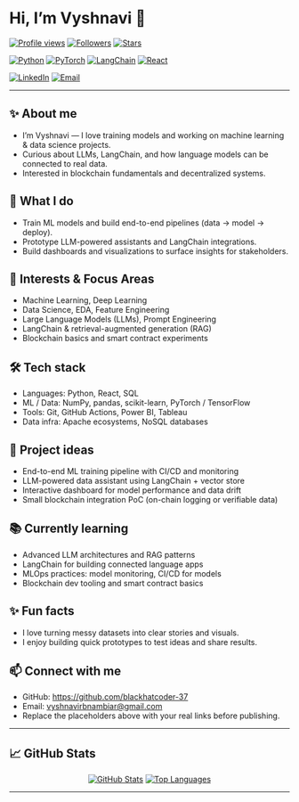 <!--
  Vyshnavi's GitHub Profile README
  - Edit the contact links and username placeholders before publishing
-->

# Hi, I’m Vyshnavi 👋

[![Profile views](https://komarev.com/ghpvc/?username=blackhatcoder-37&color=brightgreen)](https://github.com/blackhatcoder-37) [![Followers](https://img.shields.io/github/followers/blackhatcoder-37?label=Followers&style=social)](https://github.com/blackhatcoder-37) [![Stars](https://img.shields.io/github/stars/blackhatcoder-37?style=social)](https://github.com/blackhatcoder-37)


[![Python](https://img.shields.io/badge/Python-3776AB?style=for-the-badge&logo=python&logoColor=white)](https://www.python.org) [![PyTorch](https://img.shields.io/badge/PyTorch-%23EE4C2C.svg?style=for-the-badge&logo=pytorch&logoColor=white)](https://pytorch.org) [![LangChain](https://img.shields.io/badge/LangChain-000000?style=for-the-badge&logo=langchain&logoColor=white)](https://github.com/langchain/langchain) [![React](https://img.shields.io/badge/React-%2320232a?style=for-the-badge&logo=react&logoColor=%2361DAFB)](https://reactjs.org)

[![LinkedIn](https://img.shields.io/badge/LinkedIn-Connect-blue?logo=linkedin)](https://www.linkedin.com/in/vyshnavi-r-695419318)
[![Email](https://img.shields.io/badge/Email-hello%40vyshnavirbnambiar-green)](mailto:vyshnavirbnambiar@gmail.com)



---

## ✨ About me
- I’m Vyshnavi — I love training models and working on machine learning & data science projects.
- Curious about LLMs, LangChain, and how language models can be connected to real data.
- Interested in blockchain fundamentals and decentralized systems.

## 🔭 What I do
- Train ML models and build end-to-end pipelines (data → model → deploy).
- Prototype LLM-powered assistants and LangChain integrations.
- Build dashboards and visualizations to surface insights for stakeholders.

## 🧠 Interests & Focus Areas
- Machine Learning, Deep Learning
- Data Science, EDA, Feature Engineering
- Large Language Models (LLMs), Prompt Engineering
- LangChain & retrieval-augmented generation (RAG)
- Blockchain basics and smart contract experiments

## 🛠️ Tech stack
- Languages: Python, React, SQL
- ML / Data: NumPy, pandas, scikit-learn, PyTorch / TensorFlow
- Tools: Git, GitHub Actions, Power BI, Tableau
- Data infra: Apache ecosystems, NoSQL databases

## 🚀 Project ideas
- End-to-end ML training pipeline with CI/CD and monitoring
- LLM-powered data assistant using LangChain + vector store
- Interactive dashboard for model performance and data drift
- Small blockchain integration PoC (on-chain logging or verifiable data)

## 📚 Currently learning
- Advanced LLM architectures and RAG patterns
- LangChain for building connected language apps
- MLOps practices: model monitoring, CI/CD for models
- Blockchain dev tooling and smart contract basics

## ✨ Fun facts
- I love turning messy datasets into clear stories and visuals.
- I enjoy building quick prototypes to test ideas and share results.

## 📫 Connect with me
- GitHub: https://github.com/blackhatcoder-37
- Email: vyshnavirbnambiar@gmail.com
- Replace the placeholders above with your real links before publishing.

---

## 📈 GitHub Stats
<p align="center">
  <a href="https://github.com/blackhatcoder-37"><img src="https://github-readme-stats.vercel.app/api?username=blackhatcoder-37&show_icons=true&theme=radical" alt="GitHub Stats"/></a>
  <a href="https://github.com/blackhatcoder-37"><img src="https://github-readme-stats.vercel.app/api/top-langs/?username=blackhatcoder-37&layout=compact&theme=radical" alt="Top Languages"/></a>
</p>

---


